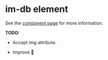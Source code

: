 im-db element
================

See the [component page](hemanth.github.io/custom-elements/about-me/) for more information.

__TODO:__

* Accept img attribute.

* Improve :lipstick:
